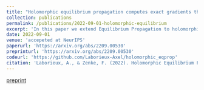 ```yaml
---
title: "Holomorphic equilibrium propagation computes exact gradients through finite size oscillations"
collection: publications
permalink: /publications/2022-09-01-holomorphic-equilibrium
excerpt: 'In this paper we extend Equilibrium Propagation to holomorphic networks and show that it can compute the gradient of the loss exactly through finite size neuronal oscillations.'
date: 2022-09-01
venue: 'accepeted at NeurIPS'
paperurl: 'https://arxiv.org/abs/2209.00530'
preprinturl: 'https://arxiv.org/abs/2209.00530'
codeurl: 'https://github.com/Laborieux-Axel/holomorphic_eqprop'
citation: 'Laborieux, A., & Zenke, F. (2022). Holomorphic Equilibrium Propagation Computes Exact Gradients Through Finite Size Oscillations. arXiv preprint arXiv:2209.00530.'
---
```


[preprint](https://arxiv.org/abs/2209.00530)

